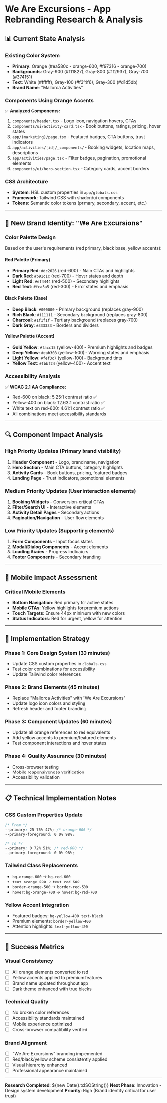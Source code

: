 # We Are Excursions - App Rebranding Research & Analysis

## 📊 **Current State Analysis** 

### **Existing Color System**
- **Primary**: Orange (#ea580c - orange-600, #f97316 - orange-700)
- **Backgrounds**: Gray-900 (#111827), Gray-800 (#1f2937), Gray-700 (#374151) 
- **Text**: White (#ffffff), Gray-100 (#f3f4f6), Gray-300 (#d1d5db)
- **Brand Name**: "Mallorca Activities"

### **Components Using Orange Accents**
✅ **Analyzed Components:**
1. `components/header.tsx` - Logo icon, navigation hovers, CTAs
2. `components/ui/activity-card.tsx` - Book buttons, ratings, pricing, hover states
3. `app/(marketing)/page.tsx` - Featured badges, CTA buttons, trust indicators
4. `app/activities/[id]/_components/` - Booking widgets, location maps, descriptions
5. `app/activities/page.tsx` - Filter badges, pagination, promotional elements
6. `components/ui/hero-section.tsx` - Category cards, accent borders

### **CSS Architecture**
- **System**: HSL custom properties in `app/globals.css`
- **Framework**: Tailwind CSS with shadcn/ui components
- **Tokens**: Semantic color tokens (primary, secondary, accent, etc.)

---

## 🎨 **New Brand Identity: "We Are Excursions"**

### **Color Palette Design**
Based on the user's requirements (red primary, black base, yellow accents):

#### **Red Palette (Primary)**
- **Primary Red**: `#dc2626` (red-600) - Main CTAs and highlights  
- **Dark Red**: `#b91c1c` (red-700) - Hover states and depth
- **Light Red**: `#ef4444` (red-500) - Secondary highlights
- **Red Text**: `#fca5a5` (red-300) - Error states and emphasis

#### **Black Palette (Base)**  
- **Deep Black**: `#000000` - Primary background (replaces gray-900)
- **Rich Black**: `#111111` - Secondary background (replaces gray-800) 
- **Charcoal**: `#1f1f1f` - Tertiary background (replaces gray-700)
- **Dark Gray**: `#333333` - Borders and dividers

#### **Yellow Palette (Accent)**
- **Gold Yellow**: `#facc15` (yellow-400) - Premium highlights and badges
- **Deep Yellow**: `#eab308` (yellow-500) - Warning states and emphasis
- **Light Yellow**: `#fef3c7` (yellow-100) - Background tints
- **Yellow Text**: `#fbbf24` (yellow-400) - Accent text

### **Accessibility Analysis**
✅ **WCAG 2.1 AA Compliance:**
- Red-600 on black: 5.25:1 contrast ratio ✅ 
- Yellow-400 on black: 12.63:1 contrast ratio ✅
- White text on red-600: 4.61:1 contrast ratio ✅
- All combinations meet accessibility standards

---

## 🔍 **Component Impact Analysis**

### **High Priority Updates** (Primary brand visibility)
1. **Header Component** - Logo, brand name, navigation
2. **Hero Section** - Main CTA buttons, category highlights
3. **Activity Cards** - Book buttons, pricing, featured badges
4. **Landing Page** - Trust indicators, promotional elements

### **Medium Priority Updates** (User interaction elements)
1. **Booking Widgets** - Conversion-critical CTAs
2. **Filter/Search UI** - Interactive elements
3. **Activity Detail Pages** - Secondary actions
4. **Pagination/Navigation** - User flow elements

### **Low Priority Updates** (Supporting elements)
1. **Form Components** - Input focus states
2. **Modal/Dialog Components** - Accent elements
3. **Loading States** - Progress indicators
4. **Footer Components** - Secondary branding

---

## 📱 **Mobile Impact Assessment**

### **Critical Mobile Elements**
- **Bottom Navigation**: Red primary for active states
- **Mobile CTAs**: Yellow highlights for premium actions
- **Touch Targets**: Ensure 44px minimum with new colors
- **Status Indicators**: Red for urgent, yellow for attention

---

## 🚀 **Implementation Strategy**

### **Phase 1: Core Design System** (30 minutes)
- Update CSS custom properties in `globals.css`
- Test color combinations for accessibility
- Update Tailwind color references

### **Phase 2: Brand Elements** (45 minutes)  
- Replace "Mallorca Activities" with "We Are Excursions"
- Update logo icon colors and styling
- Refresh header and footer branding

### **Phase 3: Component Updates** (60 minutes)
- Update all orange references to red equivalents
- Add yellow accents to premium/featured elements
- Test component interactions and hover states

### **Phase 4: Quality Assurance** (30 minutes)
- Cross-browser testing
- Mobile responsiveness verification
- Accessibility validation

---

## 📋 **Technical Implementation Notes**

### **CSS Custom Properties Update**
```css
/* From */
--primary: 25 75% 47%; /* orange-600 */
--primary-foreground: 0 0% 98%;

/* To */  
--primary: 0 72% 51%; /* red-600 */
--primary-foreground: 0 0% 98%;
```

### **Tailwind Class Replacements**
- `bg-orange-600` → `bg-red-600`
- `text-orange-500` → `text-red-500`  
- `border-orange-500` → `border-red-500`
- `hover:bg-orange-700` → `hover:bg-red-700`

### **Yellow Accent Integration**
- Featured badges: `bg-yellow-400 text-black`
- Premium elements: `border-yellow-400`
- Attention highlights: `text-yellow-400`

---

## 🎯 **Success Metrics**

### **Visual Consistency**
- [ ] All orange elements converted to red
- [ ] Yellow accents applied to premium features
- [ ] Brand name updated throughout app
- [ ] Dark theme enhanced with true blacks

### **Technical Quality**
- [ ] No broken color references
- [ ] Accessibility standards maintained
- [ ] Mobile experience optimized
- [ ] Cross-browser compatibility verified

### **Brand Alignment**
- [ ] "We Are Excursions" branding implemented
- [ ] Red/black/yellow scheme consistently applied
- [ ] Visual hierarchy enhanced
- [ ] Professional appearance maintained

---

**Research Completed**: ${new Date().toISOString()}
**Next Phase**: Innovation - Design system development
**Priority**: High (Brand identity critical for user trust) 